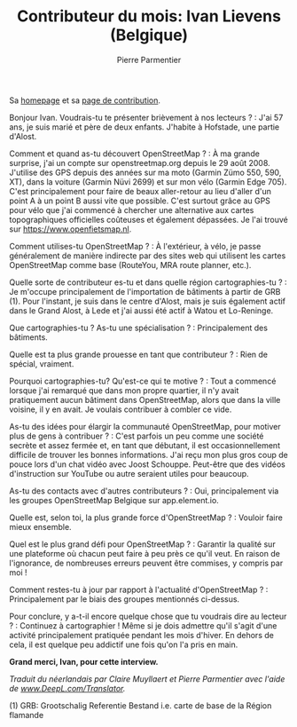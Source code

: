 ﻿---
title: "Contributeur du mois: Ivan Lievens (Belgique)"
categories: ["motm"]
author: Pierre Parmentier
---

Sa [homepage](https://www.openstreetmap.org/user/Ivan%20Lievens) et sa [page de contribution](https://hdyc.neis-one.org/?Ivan%20Lievens).

Bonjour Ivan. Voudrais-tu te présenter brièvement à nos lecteurs ?
: J'ai 57 ans, je suis marié et père de deux enfants. J'habite à Hofstade, une partie d'Alost.

<!--more-->

Comment et quand as-tu découvert OpenStreetMap ?
: À ma grande surprise, j'ai un compte sur openstreetmap.org depuis le 29 août 2008. J'utilise des GPS depuis des années sur ma moto (Garmin Zümo 550, 590, XT), dans la voiture (Garmin Nüvi 2699) et sur mon vélo (Garmin Edge 705). C'est principalement pour faire de beaux aller-retour au lieu d'aller d'un point A à un point B aussi vite que possible. C'est surtout grâce au GPS pour vélo que j'ai commencé à chercher une alternative aux cartes topographiques officielles coûteuses et également dépassées. Je l'ai trouvé sur <https://www.openfietsmap.nl>.

Comment utilises-tu OpenStreetMap ?
: À l'extérieur, à vélo, je passe généralement de manière indirecte par des sites web qui utilisent les cartes OpenStreetMap comme base (RouteYou, MRA route planner, etc.).

Quelle sorte de contributeur es-tu et dans quelle région cartographies-tu ?
: Je m'occupe principalement de l'importation de bâtiments à partir de GRB (1). Pour l'instant, je suis dans le centre d'Alost, mais je suis également actif dans le Grand Alost, à Lede et j'ai aussi été actif à Watou et Lo-Reninge.

Que cartographies-tu ? As-tu une spécialisation ?
: Principalement des bâtiments.

Quelle est ta plus grande prouesse en tant que contributeur ?
: Rien de spécial, vraiment.

Pourquoi cartographies-tu? Qu'est-ce qui te motive ?
: Tout a commencé lorsque j'ai remarqué que dans mon propre quartier, il n'y avait pratiquement aucun bâtiment dans OpenStreetMap, alors que dans la ville voisine, il y en avait. Je voulais contribuer à combler ce vide.

As-tu des idées pour élargir la communauté OpenStreetMap, pour motiver plus de gens à contribuer ?
: C'est parfois un peu comme une société secrète et assez fermée et, en tant que débutant, il est occasionnellement difficile de trouver les bonnes informations. J'ai reçu mon plus gros coup de pouce lors d'un chat vidéo avec Joost Schouppe. Peut-être que des vidéos d'instruction sur YouTube ou autre seraient utiles pour beaucoup.

As-tu des contacts avec d'autres contributeurs ?
: Oui, principalement via les groupes OpenStreetMap Belgique sur app.element.io.

Quelle est, selon toi, la plus grande force d'OpenStreetMap ?
: Vouloir faire mieux ensemble.

Quel est le plus grand défi pour OpenStreetMap ?
: Garantir la qualité sur une plateforme où chacun peut faire à peu près ce qu'il veut. En raison de l'ignorance, de nombreuses erreurs peuvent être commises, y compris par moi !

Comment restes-tu à jour par rapport à l'actualité d'OpenStreetMap ?
: Principalement par le biais des groupes mentionnés ci-dessus.

Pour conclure, y a-t-il encore quelque chose que tu voudrais dire au lecteur ?
: Continuez à cartographier ! Même si je dois admettre qu'il s'agit d'une activité principalement pratiquée pendant les mois d'hiver. En dehors de cela, il est quelque peu addictif une fois qu'on l'a pris en main.

**Grand merci, Ivan, pour cette interview.**

*Traduit du néerlandais par Claire Muyllaert et Pierre Parmentier avec l'aide de www.DeepL.com/Translator.*

(1) GRB: Grootschalig Referentie Bestand i.e. carte de base de la Région flamande
